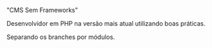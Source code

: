 "CMS Sem Frameworks" 

Desenvolvidor em PHP na versão mais atual utilizando boas práticas. 

Separando os branches por módulos.
